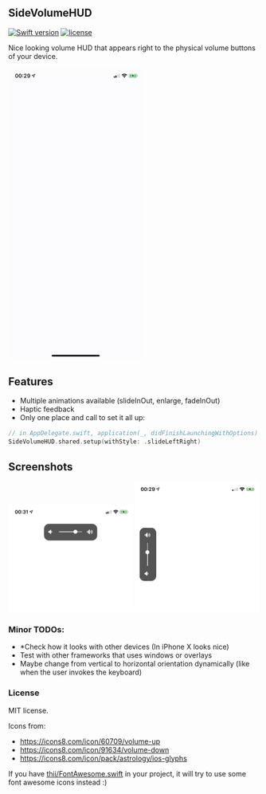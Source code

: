 SideVolumeHUD
----
[![Swift version](https://img.shields.io/badge/Swift-4-orange.svg)](https://swift.org/download)
[![license](https://img.shields.io/github/license/mashape/apistatus.svg?maxAge=2592000)](https://github.com/illescasDaniel/SideVolumeHUD/blob/master/LICENSE)

Nice looking volume HUD that appears right to the physical volume buttons of your device.

<img src="github/DemoVideo.gif" width="270">

## Features
- Multiple animations available (slideInOut, enlarge, fadeInOut)
- Haptic feedback
- Only one place and call to set it all up:
```swift
// in AppDelegate.swift, application(_, didFinishLaunchingWithOptions)
SideVolumeHUD.shared.setup(withStyle: .slideLeftRight)
```

## Screenshots
<p float="left">
  <img src="github/images/horizontal_.png" width="250">
  <img src="github/images/vertical_.png" width="250">
</p>

### Minor TODOs:
- *Check how it looks with other devices (In iPhone X looks nice)
- Test with other frameworks that uses windows or overlays
- Maybe change from vertical to horizontal orientation dynamically (like when the user invokes the keyboard)

### License
MIT license.

Icons from:
- https://icons8.com/icon/60709/volume-up
- https://icons8.com/icon/91634/volume-down
- https://icons8.com/icon/pack/astrology/ios-glyphs

If you have [thii/FontAwesome.swift](https://github.com/thii/FontAwesome.swift) in your project, it will try to use some font awesome icons instead :)
